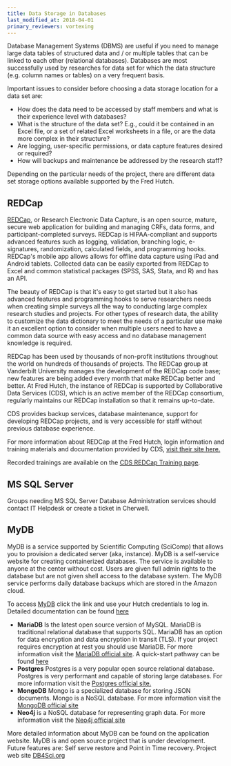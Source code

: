 ```yaml
---
title: Data Storage in Databases
last_modified_at: 2018-04-01
primary_reviewers: vortexing
---
```


Database Management Systems (DBMS) are useful if you need to manage large data tables of structured data and / or multiple tables that can be linked to each other (relational databases). Databases are most successfully used by researches for data set for which the data structure (e.g. column names or tables) on a very frequent basis.  

Important issues to consider before choosing a data storage location for a data set are:
- How does the data need to be accessed by staff members and what is their experience level with databases?
- What is the structure of the data set?  E.g., could it be contained in an Excel file, or a set of related Excel worksheets in a file, or are the data more complex in their structure?
- Are logging, user-specific permissions, or data capture features desired or required?
- How will backups and maintenance be addressed by the research staff?

Depending on the particular needs of the project, there are different data set storage options available supported by the Fred Hutch.  

## REDCap
<a target="blank" href="https://projectredcap.org/about/">REDCap</a>, or Research Electronic Data Capture, is an open source, mature, secure web application for building and managing CRFs, data forms, and participant-completed surveys. REDCap is HIPAA-compliant and supports advanced features such as logging, validation, branching logic, e-signatures, randomization, calculated fields, and programming hooks. REDCap's mobile app allows allows for offline data capture using iPad and Android tablets. Collected data can be easily exported from REDCap to Excel and common statistical packages (SPSS, SAS, Stata, and R) and has an API.

The beauty of REDCap is that it's easy to get started but it also has advanced features and programming hooks to serve researchers needs when creating simple surveys all the way to conducting large complex research studies and projects.  For other types of research data, the ability to customize the data dictionary to meet the needs of a particular use make it an excellent option to consider when multiple users need to have a common data source with easy access and no database management knowledge is required.  

REDCap has been used by thousands of non-profit institutions throughout the world on hundreds of thousands of projects. The REDCap group at Vanderbilt University manages the development of the REDCap code base; new features are being added every month that make REDCap better and better. At Fred Hutch, the instance of REDCap is supported by Collaborative Data Services (CDS), which is an active member of the REDCap consortium, regularly maintains our REDCap installation so that it remains up-to-date.

CDS provides backup services, database maintenance, support for developing REDCap projects, and is very accessible for staff without previous database experience.  

For more information about REDCap at the Fred Hutch, login information and training materials and documentation provided by CDS, <a target="_blank" href="https://redcap.fredhutch.org/">visit their site here.</a>

Recorded trainings are available on the <a target="blank" href="https://www.fredhutch.org/en/research/divisions/public-health-sciences-division/research/collaborative-data-services/redcap-training.html">CDS REDCap Training page</a>.

## MS SQL Server

Groups needing MS SQL Server Database Administration services should contact IT Helpdesk or create a ticket in Cherwell.

## MyDB

MyDB is a service supported by Scientific Computing (SciComp) that allows you to provision a dedicated server (aka, instance).  MyDB is a self-service website for creating containerized databases. The service is available to anyone at the center without cost. Users are given full admin rights to the database but are not given shell access to the database system. The MyDB service performs daily database backups which are stored in the Amazon cloud.

To access [MyDB](https://mydb.fredhutch.org/login) click the link and use your Hutch credentials to log in.  Detailed documentation can be found [here](/compdemos/mydb/)

- **MariaDB** Is the latest open source version of MySQL. MariaDB is traditional
relational database that supports SQL. MariaDB has an option
for data encryption and data encryption in transit (TLS).  If your project
requires encryption at rest you should use MariaDB. For more information
visit the [MariaDB official site](https://mariadb.org).  A quick-start pathway can be found [here](/pathways/path-mydb-mariadb/)
- **Postgres** Postgres is a very popular open source relational database.
Postgres is very performant and capable of storing large databases. For more information
visit the [Postgres official site.](https://www.postgresql.org)
- **MongoDB** Mongo is a specialized database for storing JSON documents. Mongo
is a NoSQL database. For more information
visit the [MongoDB official site](https://mongodb.com/)
- **Neo4j** is a NoSQL database for representing graph data. For more information
visit the [Neo4j official site](https://neo4j.com)

More detailed information about MyDB can be found on the application website. MyDB is and open source project that is under development.
Future features are: Self serve restore
and Point in Time recovery. Project web site [DB4Sci.org](https://db4sci.org)
